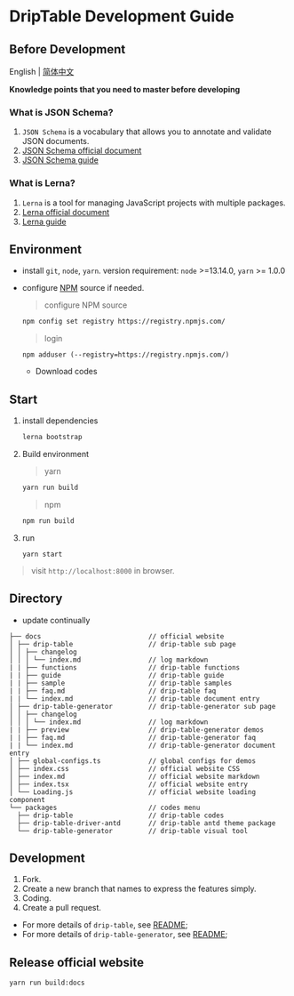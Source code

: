 # DripTable Development Guide

## Before Development

English | [简体中文](./DEVELOP.zh-CN.md)

**Knowledge points that you need to master before developing**

### What is JSON Schema?

1. `JSON Schema` is a vocabulary that allows you to annotate and validate JSON documents.
2. [JSON Schema official document](http://json-schema.org/)
3. [JSON Schema guide](https://www.jianshu.com/p/1711f2f24dcf?utm_campaign=hugo)

### What is Lerna?

1. `Lerna` is a tool for managing JavaScript projects with multiple packages.
2. [Lerna official document](https://lerna.js.org/)
3. [Lerna guide](https://www.jianshu.com/p/09fd41cdbbc4)

## Environment

- install `git`, `node`, `yarn`. version requirement: `node` >=13.14.0, `yarn` >= 1.0.0
- configure [NPM](https://registry.npmjs.com/) source if needed.

  > configure NPM source

  ```sh
  npm config set registry https://registry.npmjs.com/
  ```

  > login

  ```shell
  npm adduser (--registry=https://registry.npmjs.com/)
  ```

  - Download codes

## Start

1. install dependencies

   ```sh
   lerna bootstrap
   ```

2. Build environment

   > yarn

   ```sh
   yarn run build
   ```

   > npm

   ```sh
   npm run build
   ```

3. run

   ```
   yarn start
   ```

> visit `http://localhost:8000` in browser.

## Directory

- update continually

```
├── docs                           // official website
│ ├── drip-table                   // drip-table sub page
│ │ ├── changelog
│ │ │ └── index.md                 // log markdown
| | ├── functions                  // drip-table functions
| | ├── guide                      // drip-table guide
| | ├── sample                     // drip-table samples
| | ├── faq.md                     // drip-table faq
| | └── index.md                   // drip-table document entry
│ ├── drip-table-generator         // drip-table-generator sub page
│ │ ├── changelog
│ │ │ └── index.md                 // log markdown
| | ├── preview                    // drip-table-generator demos
| | ├── faq.md                     // drip-table-generator faq
| | └── index.md                   // drip-table-generator document entry
│ ├── global-configs.ts            // global configs for demos
│ ├── index.css                    // official website CSS
│ ├── index.md                     // official website markdown
│ ├── index.tsx                    // official website entry
│ └── Loading.js                   // official website loading component
└── packages                       // codes menu
  ├── drip-table                   // drip-table codes
  ├── drip-table-driver-antd       // drip-table antd theme package
  └── drip-table-generator         // drip-table visual tool
```

## Development

1. Fork.
2. Create a new branch that names to express the features simply.
3. Coding.
4. Create a pull request.

- For more details of `drip-table`, see [README](./packages/drip-table/README.md);
- For more details of `drip-table-generator`, see [README](./packages/drip-table-generator/README.md);

## Release official website

```
yarn run build:docs
```
